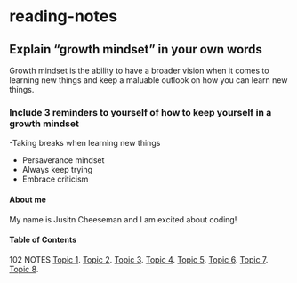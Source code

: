 # reading-notes

## Explain “growth mindset” in your own words
Growth mindset is the ability to have a broader vision when it comes to learning new things and keep a maluable outlook on how you can learn new things.

### Include 3 reminders to yourself of how to keep yourself in a growth mindset
-Taking breaks when learning new things
- Persaverance mindset
- Always keep trying
- Embrace criticism
  
#### About me
My name is Jusitn Cheeseman and I am excited about coding!

#### Table of Contents
102 NOTES
[Topic 1](example1.md).
 [Topic 2](example1.md).
  [Topic 3](example1.md).
   [Topic 4](example1.md).
    [Topic 5](example1.md).
     [Topic 6](example1.md).
      [Topic 7](example1.md).
       [Topic 8](example1.md).
